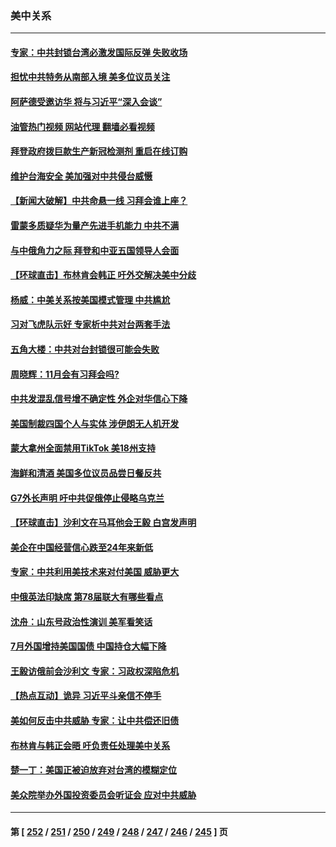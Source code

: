 ### 美中关系
---
#### [专家：中共封锁台湾必激发国际反弹 失败收场](../../pages/nf1412576/n14078425.md?09220845) 
#### [担忧中共特务从南部入境 美多位议员关注](../../pages/nf1412576/n14078532.md?09220845) 
#### [阿萨德受邀访华 将与习近平“深入会谈”](../../pages/nf1412576/n14078489.md?09220845) 
#### [油管热门视频 网站代理 翻墙必看视频](http://138.2.39.72:81/youtube.html?epic-marker?09220845)
#### [拜登政府拨巨款生产新冠检测剂 重启在线订购](../../pages/nf1412576/n14078082.md?09220845) 
#### [维护台海安全 美加强对中共侵台威慑](../../pages/nf1412576/n14077991.md?09220845) 
#### [【新闻大破解】中共命悬一线 习拜会谁上座？](../../pages/nf1412576/n14077937.md?09220845) 
#### [雷蒙多质疑华为量产先进手机能力 中共不满](../../pages/nf1412576/n14077863.md?09220845) 
#### [与中俄角力之际 拜登和中亚五国领导人会面](../../pages/nf1412576/n14077919.md?09220845) 
#### [【环球直击】布林肯会韩正 吁外交解决美中分歧](../../pages/nf1412576/n14076781.md?09220845) 
#### [杨威：中美关系按美国模式管理 中共尴尬](../../pages/nf1412576/n14077238.md?09220845) 
#### [习对飞虎队示好 专家析中共对台两套手法](../../pages/nf1412576/n14076991.md?09220845) 
#### [五角大楼：中共对台封锁很可能会失败](../../pages/nf1412576/n14077076.md?09220845) 
#### [周晓辉：11月会有习拜会吗?](../../pages/nf1412576/n14076945.md?09220845) 
#### [中共发混乱信号增不确定性 外企对华信心下降](../../pages/nf1412576/n14077017.md?09220845) 
#### [美国制裁四国个人与实体 涉伊朗无人机开发](../../pages/nf1412576/n14077046.md?09220845) 
#### [蒙大拿州全面禁用TikTok 美18州支持](../../pages/nf1412576/n14076876.md?09220845) 
#### [海鲜和清酒 美国多位议员品尝日餐反共](../../pages/nf1412576/n14076981.md?09220845) 
#### [G7外长声明 吁中共促俄停止侵略乌克兰](../../pages/nf1412576/n14076930.md?09220845) 
#### [【环球直击】沙利文在马耳他会王毅 白宫发声明](../../pages/nf1412576/n14076106.md?09220845) 
#### [美企在中国经营信心跌至24年来新低](../../pages/nf1412576/n14076684.md?09220845) 
#### [专家：中共利用美技术来对付美国 威胁更大](../../pages/nf1412576/n14076656.md?09220845) 
#### [中俄英法印缺席 第78届联大有哪些看点](../../pages/nf1412576/n14076611.md?09220845) 
#### [沈舟：山东号政治性演训 美军看笑话](../../pages/nf1412576/n14076537.md?09220845) 
#### [7月外国增持美国国债 中国持仓大幅下降](../../pages/nf1412576/n14076524.md?09220845) 
#### [王毅访俄前会沙利文 专家：习政权深陷危机](../../pages/nf1412576/n14076307.md?09220845) 
#### [【热点互动】诡异 习近平斗亲信不停手](../../pages/nf1412576/n14076452.md?09220845) 
#### [美如何反击中共威胁 专家：让中共偿还旧债](../../pages/nf1412576/n14076512.md?09220845) 
#### [布林肯与韩正会晤 吁负责任处理美中关系](../../pages/nf1412576/n14076489.md?09220845) 
#### [楚一丁：美国正被迫放弃对台湾的模糊定位](../../pages/nf1412576/n14076441.md?09220845) 
#### [美众院举办外国投资委员会听证会 应对中共威胁](../../pages/nf1412576/n14075916.md?09220845) 

---
#### 第 [ [252](./252.md?09220845) / [251](./251.md?09220845) / [250](./250.md?09220845) / [249](./249.md?09220845) / [248](./248.md?09220845) / [247](./247.md?09220845) / [246](./246.md?09220845) / [245](./245.md?09220845) ] 页
